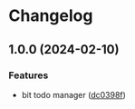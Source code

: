 # Changelog

## 1.0.0 (2024-02-10)


### Features

* bit todo manager ([dc0398f](https://github.com/Eventiva/Eventiva/commit/dc0398f50f213cc39e5ac048a939b3ff7d58e5e1))
